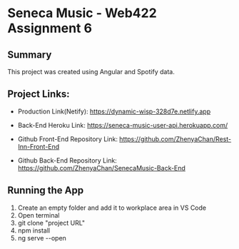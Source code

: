 # Seneca Music - Web422 Assignment 6

## Summary
This project was created using Angular and Spotify data.

## Project Links:
 
- Production Link(Netify): https://dynamic-wisp-328d7e.netlify.app

- Back-End Heroku Link: https://seneca-music-user-api.herokuapp.com/

- Github Front-End Repository Link: https://github.com/ZhenyaChan/Rest-Inn-Front-End

- Github Back-End Repository Link: https://github.com/ZhenyaChan/SenecaMusic-Back-End

## Running the App

1) Create an empty folder and add it to workplace area in VS Code
2) Open terminal
3) git clone "project URL"
4) npm install
5) ng serve --open